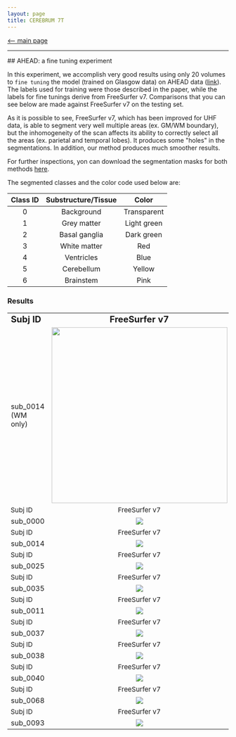 ```yaml
---
layout: page
title: CEREBRUM 7T
---
```


[<-- main page](https://rocknroll87q.github.io/cerebrum7t/)

<hr>
## AHEAD: a fine tuning experiment

In this experiment, we accomplish very good results using only 20 volumes to `fine tuning` the model (trained on Glasgow data) on AHEAD data  ([link](https://doi.org/10.1016/j.neuroimage.2020.117200)).
The labels used for training were those described in the paper, while the labels for fine tunings derive from FreeSurfer v7.
Comparisons that you can see below are made against FreeSurfer v7 on the testing set.

As it is possible to see, FreeSurfer v7, which has been improved for UHF data, is able to segment very well multiple areas (ex. GM/WM boundary), but the inhomogeneity of the scan affects its ability to correctly select all the areas (ex. parietal and temporal lobes). It produces some "holes" in the segmentations.
In addition, our method produces much smoother results.

For further inspections, yon can download the segmentation masks for both methods [here](https://github.com/rockNroll87q/cerebrum7t/tree/gh-pages/results/AHEAD/seg_labels).
<!--  <tr>
    <td><b style="font-size:30px"></b>sub_0068</td>
    <td><center><img src="./results/AHEAD/GIF/sub-0068_FreeSurfer.gif" width="256" height="352"/></center></td>
    <td><center><img src="./results/AHEAD/GIF/sub-0068_CEREBRUM.gif" width="256" height="352" />  </center></td>
 </tr>-->
The segmented classes and the color code used below are:

| Class ID | Substructure/Tissue |    Color    |
|:--------:|:-------------------:|:-----------:|
|     0    |      Background     | Transparent |
|     1    |     Grey matter     | Light green |
|     2    |    Basal ganglia    |  Dark green |
|     3    |     White matter    |     Red     |
|     4    |      Ventricles     |     Blue    |
|     5    |      Cerebellum     |    Yellow   |
|     6    |      Brainstem      |     Pink    |

### Results

<table align="center" cellspacing="0" cellpadding="0">
 <tr>
 	<td><b style="font-size:20px">Subj ID</b></td>
 	<td><center><b style="font-size:20px">FreeSurfer v7</b></center></td> 
 	<td><center><b style="font-size:20px">CEREBRUM 7T</b></center></td> 
 </tr>
 

 <tr>
    <td><b style="font-size:30px"></b>sub_0014 (WM only)</td>
    <td><center><img src="./results/AHEAD/meshes/sub-0014_FreeSurfer.gif" width="400" /></center></td>
    <td><center><img src="./results/AHEAD/meshes/sub-0014_CEREBRUM.gif" width="400" />  </center></td>
 </tr>
  <tr>
 	<td style="font-size:15px">Subj ID</td>
 	<td><center style="font-size:15px">FreeSurfer v7</center></td> 
 	<td><center style="font-size:15px">CEREBRUM 7T</center></td> 
 </tr>

  <tr>
    <td><b style="font-size:30px"></b>sub_0000</td>
    <td><center><img src="./results/AHEAD/GIF/sub-0000_FreeSurfer.gif" /></center></td>
    <td><center><img src="./results/AHEAD/GIF/sub-0000_CEREBRUM.gif"  />  </center></td>
 </tr>
 
 <tr>
 	<td style="font-size:15px">Subj ID</td>
 	<td><center style="font-size:15px">FreeSurfer v7</center></td> 
 	<td><center style="font-size:15px">CEREBRUM 7T</center></td> 
 </tr>

 <tr>
    <td><b style="font-size:30px"></b>sub_0014</td>
    <td><center><img src="./results/AHEAD/GIF/sub-0014_FreeSurfer.gif" /></center></td>
    <td><center><img src="./results/AHEAD/GIF/sub-0014_CEREBRUM.gif"  />  </center></td>
 </tr>
  <tr>
 	<td style="font-size:15px">Subj ID</td>
 	<td><center style="font-size:15px">FreeSurfer v7</center></td> 
 	<td><center style="font-size:15px">CEREBRUM 7T</center></td> 
 </tr>

  <tr>
    <td><b style="font-size:30px"></b>sub_0025</td>
    <td><center><img src="./results/AHEAD/GIF/sub-0025_FreeSurfer.gif" /></center></td>
    <td><center><img src="./results/AHEAD/GIF/sub-0025_CEREBRUM.gif"  />  </center></td>
 </tr>
 
  <tr>
 	<td style="font-size:15px">Subj ID</td>
 	<td><center style="font-size:15px">FreeSurfer v7</center></td> 
 	<td><center style="font-size:15px">CEREBRUM 7T</center></td> 
 </tr>

  <tr>
    <td><b style="font-size:30px"></b>sub_0035</td>
    <td><center><img src="./results/AHEAD/GIF/sub-0035_FreeSurfer.gif" /></center></td>
    <td><center><img src="./results/AHEAD/GIF/sub-0035_CEREBRUM.gif"  />  </center></td>
 </tr>
  <tr>
 	<td style="font-size:15px">Subj ID</td>
 	<td><center style="font-size:15px">FreeSurfer v7</center></td> 
 	<td><center style="font-size:15px">CEREBRUM 7T</center></td> 
 </tr>

  <tr>
    <td><b style="font-size:30px"></b>sub_0011</td>
    <td><center><img src="./results/AHEAD/GIF/sub-0011_FreeSurfer.gif" /></center></td>
    <td><center><img src="./results/AHEAD/GIF/sub-0011_CEREBRUM.gif"  />  </center></td>
 </tr>

 <tr>
 	<td style="font-size:15px">Subj ID</td>
 	<td><center style="font-size:15px">FreeSurfer v7</center></td> 
 	<td><center style="font-size:15px">CEREBRUM 7T</center></td> 
 </tr>


  <tr>
    <td><b style="font-size:30px"></b>sub_0037</td>
    <td><center><img src="./results/AHEAD/GIF/sub-0037_FreeSurfer.gif" /></center></td>
    <td><center><img src="./results/AHEAD/GIF/sub-0037_CEREBRUM.gif"  />  </center></td>
 </tr>
  <tr>
 	<td style="font-size:15px">Subj ID</td>
 	<td><center style="font-size:15px">FreeSurfer v7</center></td> 
 	<td><center style="font-size:15px">CEREBRUM 7T</center></td> 
 </tr>

  <tr>
    <td><b style="font-size:30px"></b>sub_0038</td>
    <td><center><img src="./results/AHEAD/GIF/sub-0038_FreeSurfer.gif" /></center></td>
    <td><center><img src="./results/AHEAD/GIF/sub-0038_CEREBRUM.gif"  />  </center></td>
 </tr>
 
  <tr>
 	<td style="font-size:15px">Subj ID</td>
 	<td><center style="font-size:15px">FreeSurfer v7</center></td> 
 	<td><center style="font-size:15px">CEREBRUM 7T</center></td> 
 </tr>


  <tr>
    <td><b style="font-size:30px"></b>sub_0040</td>
    <td><center><img src="./results/AHEAD/GIF/sub-0040_FreeSurfer.gif" /></center></td>
    <td><center><img src="./results/AHEAD/GIF/sub-0040_CEREBRUM.gif"  />  </center></td>
 </tr>
  <tr>
 	<td style="font-size:15px">Subj ID</td>
 	<td><center style="font-size:15px">FreeSurfer v7</center></td> 
 	<td><center style="font-size:15px">CEREBRUM 7T</center></td> 
 </tr>

  <tr>
    <td><b style="font-size:30px"></b>sub_0068</td>
    <td><center><img src="./results/AHEAD/GIF/sub-0068_FreeSurfer.gif" /></center></td>
    <td><center><img src="./results/AHEAD/GIF/sub-0068_CEREBRUM.gif"  />  </center></td>
 </tr>
  <tr>
 	<td style="font-size:15px">Subj ID</td>
 	<td><center style="font-size:15px">FreeSurfer v7</center></td> 
 	<td><center style="font-size:15px">CEREBRUM 7T</center></td> 
 </tr>

  <tr>
    <td><b style="font-size:30px"></b>sub_0093</td>
    <td><center><img src="./results/AHEAD/GIF/sub-0093_FreeSurfer.gif" /></center></td>
    <td><center><img src="./results/AHEAD/GIF/sub-0093_CEREBRUM.gif"  />  </center></td>
 </tr>
</table>
